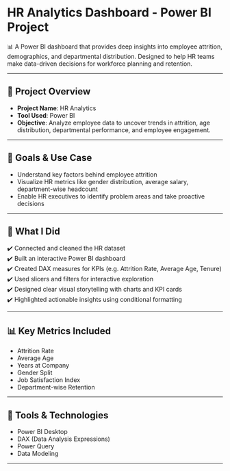 # HR Analytics Dashboard - Power BI Project

📊 A Power BI dashboard that provides deep insights into employee attrition, demographics, and departmental distribution. Designed to help HR teams make data-driven decisions for workforce planning and retention.

---

## 📌 Project Overview

- **Project Name**: HR Analytics 
- **Tool Used**: Power BI
- **Objective**: Analyze employee data to uncover trends in attrition, age distribution, departmental performance, and employee engagement.

---

## 🎯 Goals & Use Case

- Understand key factors behind employee attrition
- Visualize HR metrics like gender distribution, average salary, department-wise headcount
- Enable HR executives to identify problem areas and take proactive decisions

---

## 🧠 What I Did

✔️ Connected and cleaned the HR dataset  
✔️ Built an interactive Power BI dashboard  
✔️ Created DAX measures for KPIs (e.g. Attrition Rate, Average Age, Tenure)  
✔️ Used slicers and filters for interactive exploration  
✔️ Designed clear visual storytelling with charts and KPI cards  
✔️ Highlighted actionable insights using conditional formatting

---

## 📊 Key Metrics Included

- Attrition Rate
- Average Age
- Years at Company
- Gender Split
- Job Satisfaction Index
- Department-wise Retention

---

## 🔧 Tools & Technologies

- Power BI Desktop
- DAX (Data Analysis Expressions)
- Power Query
- Data Modeling

---

